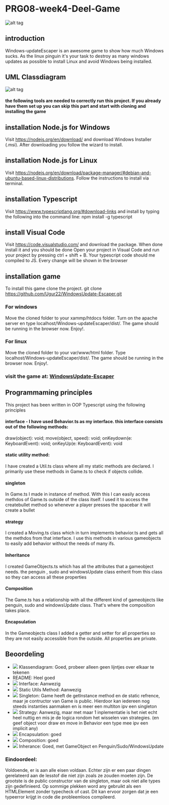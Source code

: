 # PRG08-week4-Deel-Game
![alt tag](https://cdn4.iconfinder.com/data/icons/christmas-cheer-volume-i-1/64/penguin-128.png)<br />

## introduction
Windows-updateEscaper is an awesome game to show how much Windows sucks. As the linux pinguin it's your task to destroy as many windows updates as possible to install Linux and avoid Windows being installed.


## UML Classdiagram 
![alt tag](http://i.imgur.com/qccGVFv.jpg)<br />

#### the following tools are needed to correctly run this project. If you already have them set up you can skip this part and start with cloning and installing the game

## installation Node.js for Windows
Visit https://nodejs.org/en/download/ and download Windows Installer (.msi). After downloading you follow the wizard to install.

## installation Node.js for Linux
Visit https://nodejs.org/en/download/package-manager/#debian-and-ubuntu-based-linux-distributions. Follow the instructions to install via terminal.

## installation Typescript
Visit https://www.typescriptlang.org/#download-links and install by typing the following into the command line:
npm install -g typescript

## install Visual Code
Visit https://code.visualstudio.com/ and download the package. When done install it and you should be done
Open your project in Visual Code and run your project by pressing ctrl + shift + B. Your typescript code should me compiled to JS. Every change will be shown in the browser

## installation game
To install this game clone the project.
git clone https://github.com/Ugur22/WindowsUpdate-Escaper.git

### For windows
Move the cloned folder to your xammp/htdocs folder. Turn on the apache server en type localhost/Windows-updateEscaper/dist/. The game should be running in the browser now. Enjoy!.

### For linux
Move the cloned folder to your var/www/html folder. Type localhost/Windows-updateEscaper/dist/. The game should be running in the browser now. Enjoy!.

### visit the game at: [WindowsUpdate-Escaper](http://178.62.251.155/dist/)

## Programmaming principles
This project has been written in OOP Typescript using the following principles
#### interface - I have used Behavior.ts as my interface. this interface consists out of the following methods:
draw(object): void;
move(object, speed): void;
onKeydown(e: KeyboardEvent): void;
onKeyUp(e: KeyboardEvent): void
#### static utility method:
I have created a Util.ts class where all my static methods are declared. I primarily use these methods in Game.ts to check if objects collide.
#### singleton
In Game.ts I made in instance of method. With this I can easily access methdos of Game.ts outside of the class itself. I used it to access the createbullet method so whenever a player presses the spacebar it will create a bullet
#### strategy
I created a Moving.ts class which in turn implements behavior.ts and gets all the methdos from that interface. I use this methods in various gameobjects to easily add behavior without the needs of many ifs.
#### Inheritance
I created GameObjects.ts which has all the attributes that a gameobject needs. the penguin , sudo and windowsUpdate class enherit from this class so they can access all these properties
#### Composition
The Game.ts has a relationship with all the different kind of gameobjects like penguin, sudo and windowsUpdate class. That's where the composition takes place.
#### Encapsulation
In the Gameobjects class I added a getter and setter for all properties so they are not easily accessible from the outside. All properties are private.

## Beoordeling

* <img src="https://www.treant.nl/uploads/bestanden/b8ce6cb8-e3f5-473a-8363-ad7ea4ef462b/2965896820/Groen%20vinkje.jpg" witdh=10/> Klassendiagram: Goed, probeer alleen geen lijntjes over elkaar te tekenen
*  README: Heel goed
* <img src="https://www.treant.nl/uploads/bestanden/b8ce6cb8-e3f5-473a-8363-ad7ea4ef462b/2965896820/Groen%20vinkje.jpg" witdh=10/> Interface: Aanwezig
* <img src="https://www.treant.nl/uploads/bestanden/b8ce6cb8-e3f5-473a-8363-ad7ea4ef462b/2965896820/Groen%20vinkje.jpg" witdh=10/> Static Utils Method: Aanwezig
* <img src="https://www.treant.nl/uploads/bestanden/b8ce6cb8-e3f5-473a-8363-ad7ea4ef462b/2965896820/Groen%20vinkje.jpg" witdh=10/> Singleton: Game heeft de getInstance method en de static refrence, maar je contructor van Game is public. Hierdoor kan iedereen nog steeds instanties aanmaken en is meer een multiton ipv een singleton
* <img src="https://www.treant.nl/uploads/bestanden/b8ce6cb8-e3f5-473a-8363-ad7ea4ef462b/2965896820/Groen%20vinkje.jpg" witdh=10/> Strategy: Aanwezig, maar met maar 1 inplementatie is het niet echt heel nuttig en mis je de logica rondom het wisselen van strategies. (en geef object voor draw en move in Behavior een type mee ipv een implicit any)
* <img src="https://www.treant.nl/uploads/bestanden/b8ce6cb8-e3f5-473a-8363-ad7ea4ef462b/2965896820/Groen%20vinkje.jpg" witdh=10/> Encapsulation: goed
* <img src="https://www.treant.nl/uploads/bestanden/b8ce6cb8-e3f5-473a-8363-ad7ea4ef462b/2965896820/Groen%20vinkje.jpg" witdh=10/> Composition: goed
* <img src="https://www.treant.nl/uploads/bestanden/b8ce6cb8-e3f5-473a-8363-ad7ea4ef462b/2965896820/Groen%20vinkje.jpg" witdh=10/> Inherance: Goed, met GameObject en Penguin/Sudo/WindowsUpdate

### Eindoordeel:
Voldoende, er is aan alle eisen voldaan. Echter zijn er een paar dingen gerelateerd aan de lesstof die niet zijn zoals ze zouden moeten zijn. De grootste is de public constructor van de singleton, maar ook niet alle types zijn gedefinieerd. Op sommige plekken word any gebruikt als een HTMLElement zonder typecheck of cast. Dit kan ervoor zorgen dat je een typeerror krijgt in code die probleemloos compileerd. 